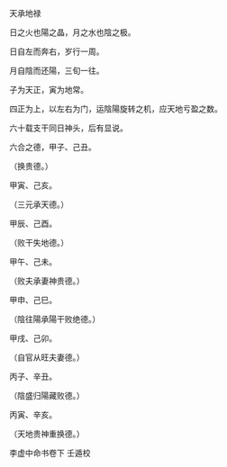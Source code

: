 天承地禄

日之火也陽之晶，月之水也陰之极。

日自左而奔右，岁行一周。

月自陰而还陽，三旬一往。

子为天正，寅为地常。

四正为上，以左右为门，运陰陽旋转之机，应天地亏盈之数。

六十载支干同日神头，后有显说。

六合之德，甲子、己丑。

（换贵德。）

甲寅、己亥。

（三元承天德。）

甲辰、己酉。

（败干失地德。）

甲午、己未。

（败夫承妻神贵德。）

甲申、己巳。

（陰往陽承陽干败绝德。）

甲戌、己卯。

（自官从旺夫妻德。）

丙子、辛丑。

（陰盛归陽藏败德。）

丙寅、辛亥。

（天地贵神重换德。）

李虚中命书卷下 壬遁校

